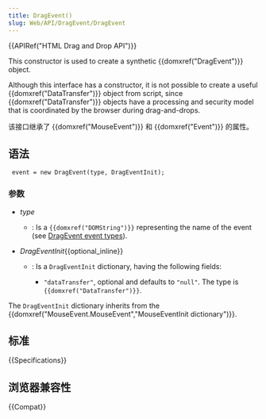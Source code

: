 ```yaml
---
title: DragEvent()
slug: Web/API/DragEvent/DragEvent
---
```


{{APIRef("HTML Drag and Drop API")}}

This constructor is used to create a synthetic {{domxref("DragEvent")}} object.

Although this interface has a constructor, it is not possible to create a useful {{domxref("DataTransfer")}} object from script, since {{domxref("DataTransfer")}} objects have a processing and security model that is coordinated by the browser during drag-and-drops.

该接口继承了 {{domxref("MouseEvent")}} 和 {{domxref("Event")}} 的属性。

## 语法

```
 event = new DragEvent(type, DragEventInit);
```

### 参数

- _type_
  - : Is a `{{domxref("DOMString")}}` representing the name of the event (see [DragEvent event types](/zh-CN/docs/Web/API/DragEvent#Event_types)).
- _DragEventInit_{{optional_inline}}

  - : Is a `DragEventInit` dictionary, having the following fields:

    - `"dataTransfer"`, optional and defaults to `"null"`. The type is `{{domxref("DataTransfer")}}`.

The `DragEventInit` dictionary inherits from the {{domxref("MouseEvent.MouseEvent","MouseEventInit dictionary")}}.

## 标准

{{Specifications}}

## 浏览器兼容性

{{Compat}}
